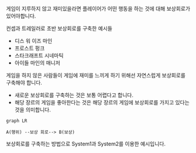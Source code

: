 게임이 지루하지 않고 재미있을라면 플레이어가 어떤 행동을 하는 것에 대해 보상회로가 있어야합니다.

컨셉과 트레일러로 초반 보상회로를 구축한 예시들

* 디스 워 이즈 마인
* 프로스트 펑크
* 스타크래프트 시네마틱
* 아이들 마인의 매니저

게임을 하지 않은 사람들이 게임에 재미를 느끼게 하기 위해선 자연스럽게 보상회로를 구축해야 합니다.

* 새로운 보상회로를 구축하는 것은 보통 어렵다고 합니다.
* 해당 장르의 게임을 좋아한다는 것은 해당 장르의 게임에 보상회로를 가지고 있다는 것을 의미합니다.

```mermaid
graph LR

A(행위) --보상 회로--> B(보상)

```
보상회로를 구축하는 방법으로 System1과 System2를 이용한 예시입니다.
